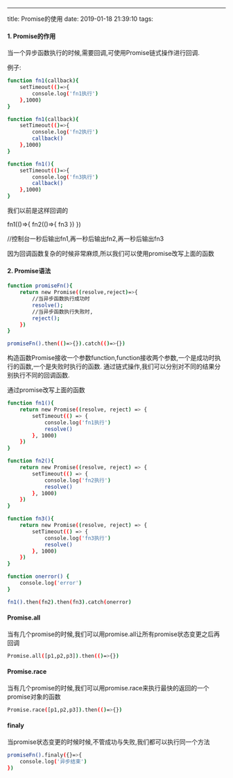 ---
title: Promise的使用
date: 2019-01-18 21:39:10
tags:

#### 1. Promise的作用

当一个异步函数执行的时候,需要回调,可使用Promise链式操作进行回调.

例子:
``` bash
function fn1(callback){
    setTimeout(()=>{
        console.log('fn1执行')
    },1000)
}

function fn1(callback){
    setTimeout(()=>{
        console.log('fn2执行')
        callback()
    },1000)
}

function fn1(){
    setTimeout(()=>{
        console.log('fn3执行')
        callback()
    },1000)
}
```

我们以前是这样回调的

fn1(()=>{
    fn2(()=>{
        fn3
    })
})

//控制台一秒后输出fn1,再一秒后输出fn2,再一秒后输出fn3

因为回调函数复杂的时候非常麻烦,所以我们可以使用promise改写上面的函数

#### 2. Promise语法

``` bash
function promiseFn(){
    return new Promise((resolve,reject)=>{
        //当异步函数执行成功时
        resolve();
        //当异步函数执行失败时,
        reject();
    })
}

promiseFn().then(()=>{}).catch(()=>{})
```

构造函数Promise接收一个参数function,function接收两个参数,一个是成功时执行的函数,一个是失败时执行的函数.
通过链式操作,我们可以分别对不同的结果分别执行不同的回调函数.

通过promise改写上面的函数

``` bash
function fn1(){
    return new Promise((resolve, reject) => {
        setTimeout(() => {
            console.log('fn1执行')
            resolve()
        }, 1000)
    })
}

function fn2(){
    return new Promise((resolve, reject) => {
        setTimeout(() => {
            console.log('fn2执行')
            resolve()
        }, 1000)
    })
}

function fn3(){
    return new Promise((resolve, reject) => {
        setTimeout(() => {
            console.log('fn3执行')
            resolve()
        }, 1000)
    })
}

function onerror() {
    console.log('error')
}

fn1().then(fn2).then(fn3).catch(onerror)
```

#### Promise.all

当有几个promise的时候,我们可以用promise.all让所有promise状态变更之后再回调

``` bash
Promise.all([p1,p2,p3]).then(()=>{})
```

#### Promise.race

当有几个promise的时候,我们可以用promise.race来执行最快的返回的一个promise对象的函数
``` bash
Promise.race([p1,p2,p3]).then(()=>{})
```

#### finaly

当promise状态变更的时候时候,不管成功与失败,我们都可以执行同一个方法

``` bash
promiseFn().finaly({}=>{
    console.log('异步结束')
})
```

